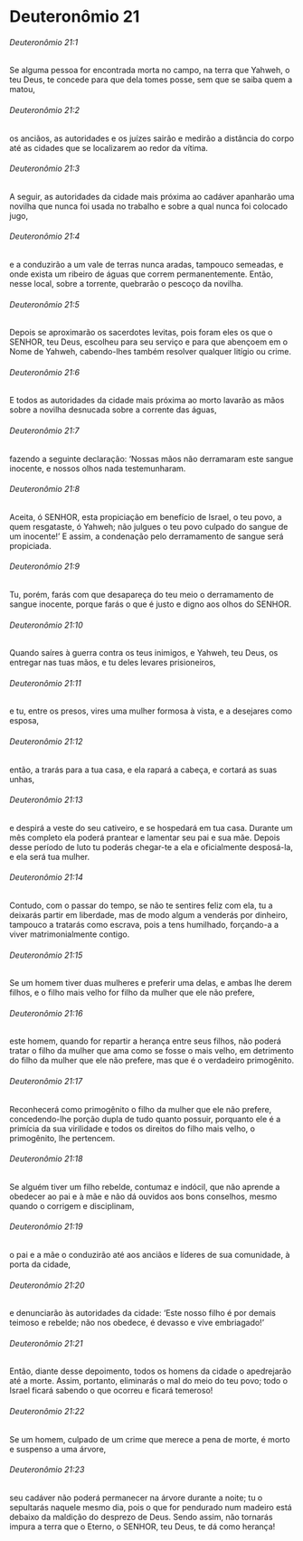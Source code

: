 # Deuteronômio 21

###### Deuteronômio 21:1

Se alguma pessoa for encontrada morta no campo, na terra que Yahweh, o teu Deus, te concede para que dela tomes posse, sem que se saiba quem a matou,

###### Deuteronômio 21:2

os anciãos, as autoridades e os juízes sairão e medirão a distância do corpo até as cidades que se localizarem ao redor da vítima.

###### Deuteronômio 21:3

A seguir, as autoridades da cidade mais próxima ao cadáver apanharão uma novilha que nunca foi usada no trabalho e sobre a qual nunca foi colocado jugo,

###### Deuteronômio 21:4

e a conduzirão a um vale de terras nunca aradas, tampouco semeadas, e onde exista um ribeiro de águas que correm permanentemente. Então, nesse local, sobre a torrente, quebrarão o pescoço da novilha.

###### Deuteronômio 21:5

Depois se aproximarão os sacerdotes levitas, pois foram eles os que o SENHOR, teu Deus, escolheu para seu serviço e para que abençoem em o Nome de Yahweh, cabendo-lhes também resolver qualquer litígio ou crime.

###### Deuteronômio 21:6

E todos as autoridades da cidade mais próxima ao morto lavarão as mãos sobre a novilha desnucada sobre a corrente das águas,

###### Deuteronômio 21:7

fazendo a seguinte declaração: ‘Nossas mãos não derramaram este sangue inocente, e nossos olhos nada testemunharam.

###### Deuteronômio 21:8

Aceita, ó SENHOR, esta propiciação em benefício de Israel, o teu povo, a quem resgataste, ó Yahweh; não julgues o teu povo culpado do sangue de um inocente!’ E assim, a condenação pelo derramamento de sangue será propiciada.

###### Deuteronômio 21:9

Tu, porém, farás com que desapareça do teu meio o derramamento de sangue inocente, porque farás o que é justo e digno aos olhos do SENHOR.

###### Deuteronômio 21:10

Quando saíres à guerra contra os teus inimigos, e Yahweh, teu Deus, os entregar nas tuas mãos, e tu deles levares prisioneiros,

###### Deuteronômio 21:11

e tu, entre os presos, vires uma mulher formosa à vista, e a desejares como esposa,

###### Deuteronômio 21:12

então, a trarás para a tua casa, e ela rapará a cabeça, e cortará as suas unhas,

###### Deuteronômio 21:13

e despirá a veste do seu cativeiro, e se hospedará em tua casa. Durante um mês completo ela poderá prantear e lamentar seu pai e sua mãe. Depois desse período de luto tu poderás chegar-te a ela e oficialmente desposá-la, e ela será tua mulher.

###### Deuteronômio 21:14

Contudo, com o passar do tempo, se não te sentires feliz com ela, tu a deixarás partir em liberdade, mas de modo algum a venderás por dinheiro, tampouco a tratarás como escrava, pois a tens humilhado, forçando-a a viver matrimonialmente contigo.

###### Deuteronômio 21:15

Se um homem tiver duas mulheres e preferir uma delas, e ambas lhe derem filhos, e o filho mais velho for filho da mulher que ele não prefere,

###### Deuteronômio 21:16

este homem, quando for repartir a herança entre seus filhos, não poderá tratar o filho da mulher que ama como se fosse o mais velho, em detrimento do filho da mulher que ele não prefere, mas que é o verdadeiro primogênito.

###### Deuteronômio 21:17

Reconhecerá como primogênito o filho da mulher que ele não prefere, concedendo-lhe porção dupla de tudo quanto possuir, porquanto ele é a primícia da sua virilidade e todos os direitos do filho mais velho, o primogênito, lhe pertencem.

###### Deuteronômio 21:18

Se alguém tiver um filho rebelde, contumaz e indócil, que não aprende a obedecer ao pai e à mãe e não dá ouvidos aos bons conselhos, mesmo quando o corrigem e disciplinam,

###### Deuteronômio 21:19

o pai e a mãe o conduzirão até aos anciãos e líderes de sua comunidade, à porta da cidade,

###### Deuteronômio 21:20

e denunciarão às autoridades da cidade: ‘Este nosso filho é por demais teimoso e rebelde; não nos obedece, é devasso e vive embriagado!’

###### Deuteronômio 21:21

Então, diante desse depoimento, todos os homens da cidade o apedrejarão até a morte. Assim, portanto, eliminarás o mal do meio do teu povo; todo o Israel ficará sabendo o que ocorreu e ficará temeroso!

###### Deuteronômio 21:22

Se um homem, culpado de um crime que merece a pena de morte, é morto e suspenso a uma árvore,

###### Deuteronômio 21:23

seu cadáver não poderá permanecer na árvore durante a noite; tu o sepultarás naquele mesmo dia, pois o que for pendurado num madeiro está debaixo da maldição do desprezo de Deus. Sendo assim, não tornarás impura a terra que o Eterno, o SENHOR, teu Deus, te dá como herança!

